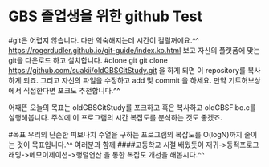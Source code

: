 # GBS 졸업생을 위한 github Test
#git은 어렵지 않습니다. 다만 익숙해지는데 시간이 걸릴꺼에요.^^
https://rogerdudler.github.io/git-guide/index.ko.html
보고 자신의 플랫폼에 맞는 git을 다운로드 하고 설치합니다.
#clone git
git clone https://github.com/suakii/oldGBSGitStudy.git
을 하게 되면 이 repository를 복사하게 되죠. 그리고 자신의 파일을 수정하고 add 및 commit 을 하세요.
만약 기트허브상에서 직접한다면 포크도 추천합니다.^^

어째뜬 오늘의 목표는 oldGBSGitStudy를 포크하고 혹은 복사하고 oldGBSFibo.c를 실행해봅니다.
주석에 이 프로그램의 시간 복잡도를 분석하는 것도 좋겠죠.

#목표
우리의 단순한 피보나치 수열을 구하는 프로그램의 복잡도를 O(logN)까지 줄이는 것이 목표입니다.^^ 여러분과 함께
####고등학교 시절 배웠듯이 재귀->동적프로그래밍->메모이제이션->행렬연산 을 통한 복잡도 개선을 해봅시다.^^
